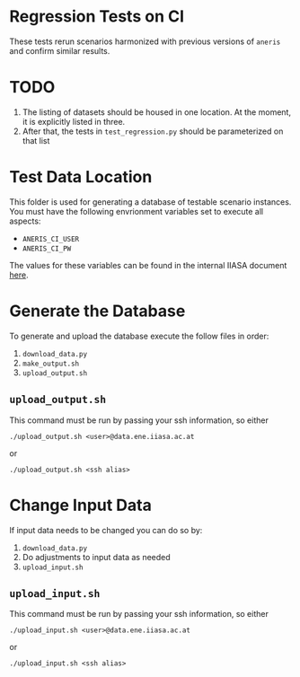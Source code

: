 # Regression Tests on CI

These tests rerun scenarios harmonized with previous versions of `aneris` and
confirm similar results.

# TODO

1. The listing of datasets should be housed in one location. At the moment, it is explicitly listed in three.
2. After that, the tests in `test_regression.py` should be parameterized on that list

# Test Data Location

This folder is used for generating a database of testable scenario
instances. You must have the following envrionment variables set to execute all
aspects:

- `ANERIS_CI_USER`
- `ANERIS_CI_PW`


The values for these variables can be found in the internal IIASA document
[here](https://iiasahub.sharepoint.com/:w:/s/ene/EaDqCDLy9AVLuY7YUm3DctcBJzBiLXv6ffecxdUgW5oZ4A).

# Generate the Database

To generate and upload the database execute the follow files in order:

1. `download_data.py`
2. `make_output.sh`
3. `upload_output.sh`

## `upload_output.sh`

This command must be run by passing your ssh information, so either

```
./upload_output.sh <user>@data.ene.iiasa.ac.at
```

or

```
./upload_output.sh <ssh alias>
```

# Change Input Data

If input data needs to be changed you can do so by:


1. `download_data.py`
2. Do adjustments to input data as needed
3. `upload_input.sh`

## `upload_input.sh`

This command must be run by passing your ssh information, so either

```
./upload_input.sh <user>@data.ene.iiasa.ac.at
```

or

```
./upload_input.sh <ssh alias>
```
